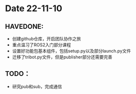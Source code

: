 <!--
 * @FileName: 
 * @Description: 
 * @Autor: Liujunjie/Aries-441
 * @StudentNumber: 521021911059
 * @Date: 2022-11-10 18:00:35
 * @E-mail: sjtu.liu.jj@gmail.com/sjtu.1518228705@sjtu.edu.cn
 * @LastEditTime: 2022-11-10 20:58:55
-->
# Date 22-11-10
## HAVEDONE:
+ 创建github仓库，开启团队协作之旅
+ 重点温习了ROS2入门部分课程
+ 设置好功能包基本组件，包括setup.py以及部分launch.py文件
+ 迁移了tribot.py文件，但是publisher部分还需要完善

## TODO：
+ 研究pub和sub，完成通信